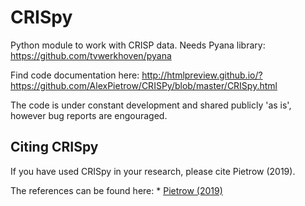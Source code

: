 # CRISpy
Python module to work with CRISP data. 
Needs Pyana library: https://github.com/tvwerkhoven/pyana

Find code documentation here: http://htmlpreview.github.io/?https://github.com/AlexPietrow/CRISPy/blob/master/CRISpy.html

The code is under constant development and shared publicly 'as is', however bug reports are engouraged. 

## Citing CRISpy
If you have used CRISpy in your research, please cite Pietrow (2019). 

The references can be found here: * [Pietrow (2019)](https://ui.adsabs.harvard.edu/abs/2019zndo...3229961P/abstract)
